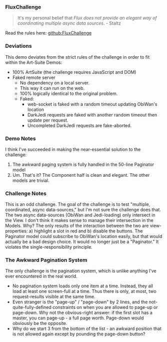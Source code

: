 ### FluxChallenge

> It's my personal belief that *Flux does not provide an elegant way of coordinating multiple async data sources*. - Staltz

Read the rules here: [github:FluxChallenge](https://github.com/staltz/flux-challenge)

### Deviations

This demo deviates from the strict rules of the challenge in order to fit within the Art-Suite Demos:

* 100% ArtSuite (the challenge requires JavaScript and DOM)
* Faked remote server
	* No dependency on a local server.
	* This way it can run on the web.
	* 100% logically identical to the original problem.
	* Faked:
		* web-socket is faked with a random timeout updating ObiWan's location
		* DarkJedi requests are faked with another random timeout then update per request.
		* Uncompleted DarkJedi requests are fake-aborted.

### Demo Notes

I think I've succeeded in making the near-essential solution to the challenge:

1. The awkward paging system is fully handled in the 50-line Paginator model
2. Um. That's it? The Component half is clean and elegant. The other models are trivial.

### Challenge Notes

This is an odd challenge. The goal of the challenge is to test "multiple, coordinated, async data-sources," but I'm not sure the challenge does that. The two async data-sources (ObiWan and Jedi-loading) only intersect in the View. I don't think it makes sense to manage their intersection in the Models. Why? The only results of the interaction between the two are view-properties: a) highlight a slot in red and b) disable the buttons. The Paginator model could subscribe to ObiWan's location easily, but that would actually be a bad design choice. It would no longer just be a "Paginator." It violates the single-responsibility principle.

### The Awkward Pagination System

The only challenge is the pagination system, which is unlike anything I've ever encountered in the real world.

* No pagination system loads only one item at a time. Instead, they all load at least one screen-full at a time. Thus there is only, at most, two request-results visible at the same time.
* Even stranger is the "page-up" / "page-down" by 2 lines, and the not-quite-fully-defined constraints on when you are allowed to page-up or page-down. Why not the obvious-right answer: if the first slot has a master, you can page-up - a full page worth. Page-down would obviously be the opposite.
* Why do we start 3 from the bottom of the list - an awkward position that is not allowed again except by pounding the page-down button?
